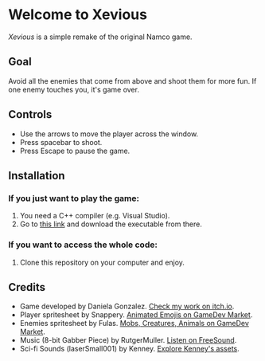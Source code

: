 
# Welcome to Xevious

*Xevious* is a simple remake of the original Namco game.

## Goal

Avoid all the enemies that come from above and shoot them for more fun. If one enemy touches you, it's game over.

## Controls

- Use the arrows to move the player across the window.
- Press spacebar to shoot.
- Press Escape to pause the game.

## Installation

### If you just want to play the game:

1. You need a C++ compiler (e.g. Visual Studio).
2. Go to [this link](https://danui.itch.io/xevious) and download the executable from there.

### If you want to access the whole code:

1. Clone this repository on your computer and enjoy.

## Credits

- Game developed by Daniela Gonzalez. [Check my work on itch.io](https://danui.itch.io).
- Player spritesheet by Snappery. [Animated Emojis on GameDev Market](https://www.gamedevmarket.net/asset/animated-emojis).
- Enemies spritesheet by Fulas. [Mobs, Creatures, Animals on GameDev Market](https://www.gamedevmarket.net/asset/mobs-creatures-animals).
- Music (8-bit Gabber Piece) by RutgerMuller. [Listen on FreeSound](https://freesound.org/people/RutgerMuller/sounds/51241/).
- Sci-fi Sounds (laserSmall001) by Kenney. [Explore Kenney's assets](https://kenney.nl/assets/sci-fi-sounds).